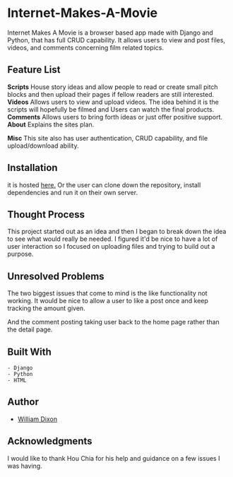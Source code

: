# Internet-Makes-A-Movie

Internet Makes A Movie is a browser based app made with Django and Python, that has full CRUD capability. It allows users to view and post files, videos, and comments concerning film related topics.

## Feature List

**Scripts**
House story ideas and allow people to read or create small pitch blocks and then upload their pages if fellow readers are still interested.
**Videos**
Allows users to view and upload videos. The idea behind it is the scripts will hopefully be filmed and Users can watch the final products.
**Comments**
Allows users to bring forth ideas or just offer positive support.
**About**
Explains the sites plan.

**Misc**
This site also has user authentication, CRUD capability, and file upload/download ability.

## Installation

it is hosted <a href="https://internet-makes-a-movie.herokuapp.com/">here.</a> Or the user can clone down the repository, install dependencies and run it on their own server.

## Thought Process

This project started out as an idea and then I began to break down the idea to see what would really be needed. I figured it'd be nice to have a lot of user interaction so I focused on uploading files and trying to build out a purpose.

## Unresolved Problems

The two biggest issues that come to mind is the like functionality not working. It would be nice to allow a user to like a post once and keep tracking the amount given.

And the comment posting taking user back to the home page rather than the detail page.

## Built With

    - Django
    - Python
    - HTML

## Author

- <a href="https://github.com/wdixon2186" target="_blank">William Dixon</a>

## Acknowledgments

I would like to thank Hou Chia for his help and guidance on a few issues I was having.
